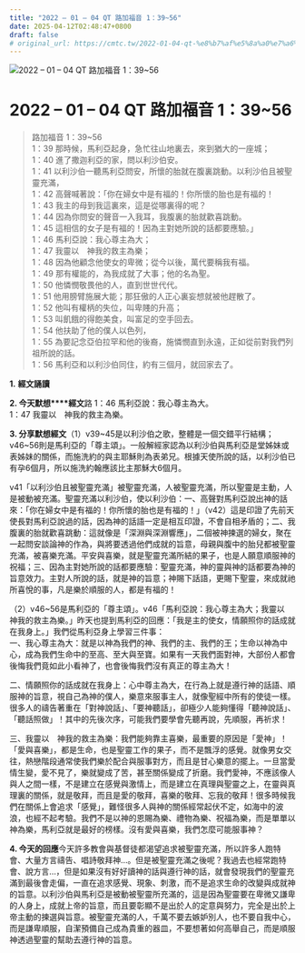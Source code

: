 ```yaml
---
title: "2022 – 01 – 04 QT 路加福音 1：39~56"
date: 2025-04-12T02:48:47+0800
draft: false
# original_url: https://cmtc.tw/2022-01-04-qt-%e8%b7%af%e5%8a%a0%e7%a6%8f%e9%9f%b3-1%ef%bc%9a3956
---
```


![2022 – 01 – 04 QT 路加福音 1：39~56](/images/qt.jpg   "2022 – 01 – 04 QT 路加福音 1：39~56")

# 2022 – 01 – 04 QT 路加福音 1：39~56

> 路加福音 1：39~56  
> 1：39 那時候，馬利亞起身，急忙往山地裏去，來到猶大的一座城；  
> 1：40 進了撒迦利亞的家，問以利沙伯安。  
> 1：41 以利沙伯一聽馬利亞問安，所懷的胎就在腹裏跳動。以利沙伯且被聖靈充滿，  
> 1：42 高聲喊著說：「你在婦女中是有福的！你所懷的胎也是有福的！  
> 1：43 我主的母到我這裏來，這是從哪裏得的呢？  
> 1：44 因為你問安的聲音一入我耳，我腹裏的胎就歡喜跳動。  
> 1：45 這相信的女子是有福的！因為主對她所說的話都要應驗。」  
> 1：46 馬利亞說：我心尊主為大；  
> 1：47 我靈以　神我的救主為樂；  
> 1：48 因為他顧念他使女的卑微；從今以後，萬代要稱我有福。  
> 1：49 那有權能的，為我成就了大事；他的名為聖。  
> 1：50 他憐憫敬畏他的人，直到世世代代。  
> 1：51 他用膀臂施展大能；那狂傲的人正心裏妄想就被他趕散了。  
> 1：52 他叫有權柄的失位，叫卑賤的升高；  
> 1：53 叫飢餓的得飽美食，叫富足的空手回去。  
> 1：54 他扶助了他的僕人以色列，  
> 1：55 為要記念亞伯拉罕和他的後裔，施憐憫直到永遠，正如從前對我們列祖所說的話。  
> 1：56 馬利亞和以利沙伯同住，約有三個月，就回家去了。

**1.** **經文誦讀**

**2. 今天默想****經文**路 1：46 馬利亞說：我心尊主為大。  
1：47 我靈以　神我的救主為樂。

**3. 分享默想經文**（1）v39~45是以利沙伯之歌，整體是一個交錯平行結構；v46~56則是馬利亞的「尊主頌」。一般解經家認為以利沙伯與馬利亞是堂姊妹或表姊妹的關係，而施洗約的與主耶穌則為表弟兄。根據天使所說的話，以利沙伯已有孕6個月，所以施洗約翰應該比主那穌大6個月。

v41「以利沙伯且被聖靈充滿」被聖靈充滿，人被聖靈充滿，所以聖靈是主動，人是被動被充滿。聖靈充滿以利沙伯，使以利沙伯：一、高聲對馬利亞說出神的話來：「你在婦女中是有福的！你所懷的胎也是有福的！」（v42）這是印證了先前天使長對馬利亞說過的話，因為神的話語一定是相互印證，不會自相矛盾的；二、我腹裏的胎就歡喜跳動：這就像是「深淵與深淵響應」，二個被神揀選的婦女，聚在一起問安談論神的作為，與將要透過他們成就的旨意，母親與腹中的胎兒都被聖靈充滿，被喜樂充滿。平安與喜樂，就是聖靈充滿所結的果子，也是人願意順服神的祝福；三、因為主對她所說的話都要應驗：聖靈充滿，神的靈與神的話都要為神的旨意效力。主對人所說的話，就是神的旨意；神賜下話語，更賜下聖靈，來成就祂所喜悅的事，凡是樂於順服的人，都是有福的！

（2）v46~56是馬利亞的「尊主頌」。v46「馬利亞說：我心尊主為大；我靈以　神我的救主為樂。」昨天也提到馬利亞的回應：「我是主的使女，情願照你的話成就在我身上。」我們從馬利亞身上學習三件事：  
一、我心尊主為大：就是以神為我們的神、我們的主、我們的王；生命以神為中心，成為我們生命中的至高、至大與至寶。如果有一天我們面對神，大部份人都會後悔我們竟如此小看神了，也會後悔我們沒有真正的尊主為大！

二、情願照你的話成就在我身上：心中尊主為大，在行為上就是遵行神的話語、順服神的旨意，視自己為神的僕人，樂意來服事主人，就像聖經中所有的使徒一樣。很多人的禱告著重在「對神說話」、「要神聽話」，卻極少人能夠懂得「聽神說話」、「聽話照做」！其中的先後次序，可能我們要學會先聽再說，先順服，再祈求！

三、我靈以　神我的救主為樂：我們能夠靠主喜樂，最重要的原因是「愛神」！「愛與喜樂」，都是生命，也是聖靈工作的果子，而不是飄浮的感覺。就像男女交往，熱戀階段通常使我們樂於配合與服事對方，而且是甘心樂意的擺上。一旦當愛情生變，愛不見了，樂就變成了苦，甚至關係變成了折磨。我們愛神，不應該像人與人之間一樣，不是建立在感覺與激情上，而是建立在真理與聖靈之上，在靈與真理裏的關係，就是敬拜，而且是愛的敬拜，喜樂的敬拜、忘我的敬拜！很多時候我們在關係上會追求「感覺」，難怪很多人與神的關係經常起伏不定，如海中的波浪，也經不起考驗。我們不是以神的恩賜為樂、禮物為樂、祝福為樂，而是單單以神為樂，馬利亞就是最好的榜樣。沒有愛與喜樂，我們怎麼可能服事神？

**4. 今天的回應**今天許多教會與基督徒都渴望追求被聖靈充滿，所以許多人跑特會、大量方言禱告、唱詩敬拜神…。但是被聖靈充滿之後呢？我過去也經常跑特會、說方言…，但是如果沒有好好讀神的話與遵行神的話，就會發現我們的聖靈充滿到最後會走偏，一直在追求感覺、現象、刺激，而不是追求生命的改變與成就神的旨意。以利沙伯與馬利亞是被動被聖靈所充滿的，這是因為聖靈要在卑微又謙卑的人身上，成就上帝的旨意，而且要彰顯不是出於人的定意與努力，完全是出於上帝主動的揀選與旨意。被聖靈充滿的人，千萬不要去嫉妒別人，也不要自我中心，而是謙卑順服，自潔預備自己成為貴重的器皿，不要想著如何高舉自己，而是順服神透過聖靈的幫助去遵行神的旨意。
